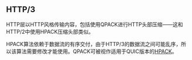 ## HTTP/3

HTTP层以HTTP风格传输内容，包括使用QPACK进行HTTP头部压缩——这和HTTP/2中使用HPACK压缩头部类似。

HPACK算法依赖于数据流的有序交付，由于HTTP/3的数据流之间可能乱序，所以该算法需要修改才能使用。QPACK可被视作适用于QUIC版本的[HPACK](https://httpwg.org/specs/rfc7541.html)。
